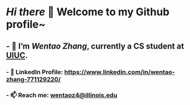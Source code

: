 # *Hi there* 👋  Welcome to my Github profile~


 
## - 🌱 I’m *Wentao Zhang*, currently a CS student at [UIUC](https://illinois.edu/).
### - 🔗 LinkedIn Profile: https://www.linkedin.com/in/wentao-zhang-771129220/
### - 📫 Reach me: wentaoz4@illinois.edu


 
